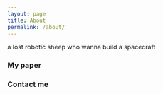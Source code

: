 ```yaml
---
layout: page
title: About
permalink: /about/
---
```


a lost robotic sheep who wanna build a spacecraft

### My paper


### Contact me
